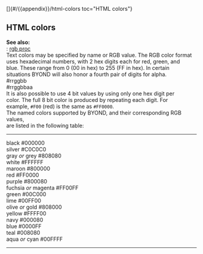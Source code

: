 []{#/{{appendix}}/html-colors toc="HTML colors"}    
## HTML colors    
**See also:**    
:   [rgb proc](/ref/proc/rgb.md)    
Text colors may be specified by name or RGB value. The RGB color format    
uses hexadecimal numbers, with 2 hex digits each for red, green, and    
blue. These range from 0 (00 in hex) to 255 (FF in hex). In certain    
situations BYOND will also honor a fourth pair of digits for alpha.    
    #rrggbb    
    #rrggbbaa    
It is also possible to use 4 bit values by using only one hex digit per    
color. The full 8 bit color is produced by repeating each digit. For    
example, `#F00` (red) is the same as `#FF0000`.    
The named colors supported by BYOND, and their corresponding RGB values,    
are listed in the following table:    
  ---------------------- --------- --    
  black                  #000000       
  silver                 #C0C0C0       
  gray *or* grey         #808080       
  white                  #FFFFFF       
  maroon                 #800000       
  red                    #FF0000       
  purple                 #800080       
  fuchsia *or* magenta   #FF00FF       
  green                  #00C000       
  lime                   #00FF00       
  olive *or* gold        #808000       
  yellow                 #FFFF00       
  navy                   #000080       
  blue                   #0000FF       
  teal                   #008080       
  aqua *or* cyan         #00FFFF       
  ---------------------- --------- --  